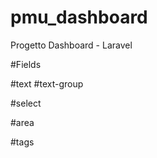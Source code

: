 # pmu_dashboard
Progetto Dashboard - Laravel


#Fields

#text
<field-text label="{Label}" field="{field}" :model="{$model}" mask="{mask}" required  />
#text-group
<field-text-group label="{Label}" field="{field}" :model="{$model}" mask="{mask}" preprend="{prerend}" append="{append}" required />

#select
<field-select label="{Label}" field="{field}" type="relation" :model="{$model}" :values="${model2}" foreignid="{model_id}" />
<field-select label="{Label}" field="{field}" type="simple" :model="{$model}" :values="${array}" />

#area
<field-area label="{Label}" field="{field}" :model="{$model}" required  />

#tags
<field-tags label="{label}" field="{field}" :model="{$model}" :values="{$values}" required  />
